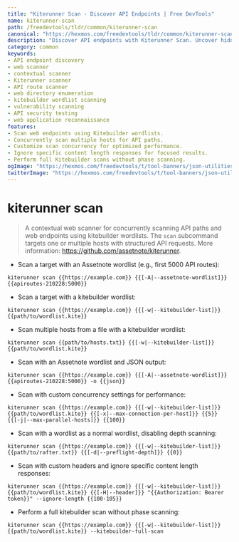```yaml
---
title: "Kiterunner Scan - Discover API Endpoints | Free DevTools"
name: kiterunner-scan
path: /freedevtools/tldr/common/kiterunner-scan
canonical: "https://hexmos.com/freedevtools/tldr/common/kiterunner-scan/"
description: "Discover API endpoints with Kiterunner Scan. Uncover hidden routes and potential vulnerabilities through contextual web scanning. Free online tool, no registration required."
category: common
keywords:
- API endpoint discovery
- web scanner
- contextual scanner
- Kiterunner scanner
- API route scanner
- web directory enumeration
- kitebuilder wordlist scanning
- vulnerability scanning
- API security testing
- web application reconnaissance
features:
- Scan web endpoints using Kitebuilder wordlists.
- Concurrently scan multiple hosts for API paths.
- Customize scan concurrency for optimized performance.
- Ignore specific content length responses for focused results.
- Perform full Kitebuilder scans without phase scanning.
ogImage: "https://hexmos.com/freedevtools/t/tool-banners/json-utilities-banner.png"
twitterImage: "https://hexmos.com/freedevtools/t/tool-banners/json-utilities-banner.png"
---
```


# kiterunner scan

> A contextual web scanner for concurrently scanning API paths and web endpoints using kitebuilder wordlists.
> The `scan` subcommand targets one or multiple hosts with structured API requests.
> More information: <https://github.com/assetnote/kiterunner>.

- Scan a target with an Assetnote wordlist (e.g., first 5000 API routes):

`kiterunner scan {{https://example.com}} {{[-A|--assetnote-wordlist]}} {{apiroutes-210228:5000}}`

- Scan a target with a kitebuilder wordlist:

`kiterunner scan {{https://example.com}} {{[-w|--kitebuilder-list]}} {{path/to/wordlist.kite}}`

- Scan multiple hosts from a file with a kitebuilder wordlist:

`kiterunner scan {{path/to/hosts.txt}} {{[-w|--kitebuilder-list]}} {{path/to/wordlist.kite}}`

- Scan with an Assetnote wordlist and JSON output:

`kiterunner scan {{https://example.com}} {{[-A|--assetnote-wordlist]}} {{apiroutes-210228:5000}} -o {{json}}`

- Scan with custom concurrency settings for performance:

`kiterunner scan {{https://example.com}} {{[-w|--kitebuilder-list]}} {{path/to/wordlist.kite}} {{[-x|--max-connection-per-host]}} {{5}} {{[-j|--max-parallel-hosts]}} {{100}}`

- Scan with a wordlist as a normal wordlist, disabling depth scanning:

`kiterunner scan {{https://example.com}} {{[-w|--kitebuilder-list]}} {{path/to/rafter.txt}} {{[-d|--preflight-depth]}} {{0}}`

- Scan with custom headers and ignore specific content length responses:

`kiterunner scan {{https://example.com}} {{[-w|--kitebuilder-list]}} {{path/to/wordlist.kite}} {{[-H|--header]}} "{{Authorization: Bearer token}}" --ignore-length {{100-105}}`

- Perform a full kitebuilder scan without phase scanning:

`kiterunner scan {{https://example.com}} {{[-w|--kitebuilder-list]}} {{path/to/wordlist.kite}} --kitebuilder-full-scan`
